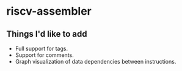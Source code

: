 # riscv-assembler

## Things I'd like to add

- Full support for tags.
- Support for comments.
- Graph visualization of data dependencies between instructions.

